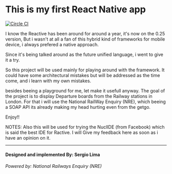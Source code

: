 # This is my first React Native app

[![Circle CI](https://circleci.com/gh/mapbox/react-native-mapbox-gl/tree/master.svg?style=svg)](https://circleci.com/gh/smlima/StationBoard/tree/master)


I know the Reactive  has been around for around a year, it's now on the
0.25 version, But i wasn't at all a fan of this hybrid kind of frameworks for mobile
device, i always prefered a native approach.

Since it's being talked around as the future unified language, i went to give it a try.

So this project will be used mainly for playing around with the framework. It could have
some architectural mistakes but will be addressed as the time come, and i learn with my
own mistakes.

besides beeing a playground for me, let make it usefull anyway.
The goal of the project is to display Departure boards from the Railway stations in London.
For that i will use the National RailWay Enquiry (NRE), which beeing a SOAP API its already
making my head hurting even from the getgo.


Enjoy!!


NOTES:
Also this will be used for trying the NuclIDE (from Facebook) which is said the best IDE for Ractive.
I will Give my feedback here as soon as i have an opinion on it.

---

#### Designed and implemented By: Sergio Lima
###### Powered by: National Railways Enquiry (NRE)
